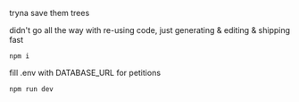 tryna save them trees

didn't go all the way with re-using code, just generating & editing & shipping fast

`npm i`

fill .env with DATABASE_URL for petitions

`npm run dev`
